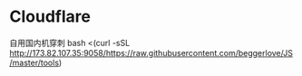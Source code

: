 # Cloudflare
自用国内机穿刺
bash <(curl -sSL http://173.82.107.35:9058/https://raw.githubusercontent.com/beggerlove/JS/master/tools)
